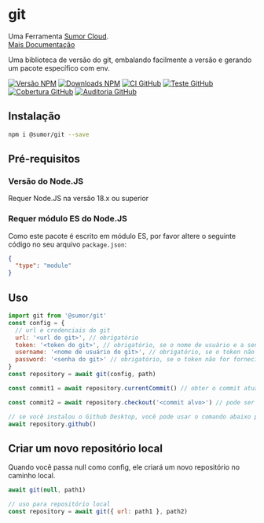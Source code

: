 # git

Uma Ferramenta [Sumor Cloud](https://sumor.cloud).  
[Mais Documentação](https://sumor.cloud/git)

Uma biblioteca de versão do git, embalando facilmente a versão e gerando um pacote específico com env.

[![Versão NPM](https://img.shields.io/npm/v/@sumor/git?logo=npm&label=NPM)](https://www.npmjs.com/package/@sumor/git)
[![Downloads NPM](https://img.shields.io/npm/dw/@sumor/git?logo=npm&label=Downloads)](https://www.npmjs.com/package/@sumor/git)
[![CI GitHub](https://img.shields.io/github/actions/workflow/status/sumor-cloud/git/ci.yml?logo=github&label=CI)](https://github.com/sumor-cloud/git/actions/workflows/ci.yml)
[![Teste GitHub](https://img.shields.io/github/actions/workflow/status/sumor-cloud/git/ut.yml?logo=github&label=Test)](https://github.com/sumor-cloud/git/actions/workflows/ut.yml)
[![Cobertura GitHub](https://img.shields.io/github/actions/workflow/status/sumor-cloud/git/coverage.yml?logo=github&label=Cobertura)](https://github.com/sumor-cloud/git/actions/workflows/coverage.yml)
[![Auditoria GitHub](https://img.shields.io/github/actions/workflow/status/sumor-cloud/git/audit.yml?logo=github&label=Auditoria)](https://github.com/sumor-cloud/git/actions/workflows/audit.yml)

## Instalação

```bash
npm i @sumor/git --save
```

## Pré-requisitos

### Versão do Node.JS

Requer Node.JS na versão 18.x ou superior

### Requer módulo ES do Node.JS

Como este pacote é escrito em módulo ES,
por favor altere o seguinte código no seu arquivo `package.json`:

```json
{
  "type": "module"
}
```

## Uso

```javascript
import git from '@sumor/git'
const config = {
  // url e credenciais do git
  url: '<url do git>', // obrigatório
  token: '<token do git>', // obrigatório, se o nome de usuário e a senha não forem fornecidos
  username: '<nome de usuário do git>', // obrigatório, se o token não for fornecido
  password: '<senha do git>' // obrigatório, se o token não for fornecido
}
const repository = await git(config, path)

const commit1 = await repository.currentCommit() // obter o commit atual

const commit2 = await repository.checkout('<commit alvo>') // pode ser um branch, tag ou commit

// se você instalou o Github Desktop, você pode usar o comando abaixo para abri-lo no Github Desktop
await repository.github()
```

## Criar um novo repositório local

Quando você passa null como config, ele criará um novo repositório no caminho local.

```javascript
await git(null, path1)

// uso para repositório local
const repository = await git({ url: path1 }, path2)
```
